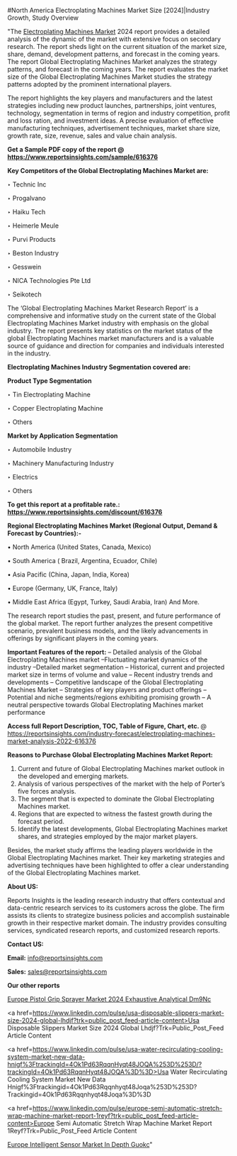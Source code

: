 #North America Electroplating Machines Market Size [2024]|Industry Growth, Study Overview

"The <a href=https://www.reportsinsights.com/sample/616376>Electroplating Machines Market</a> 2024 report provides a detailed analysis of the dynamic of the market with extensive focus on secondary research. The report sheds light on the current situation of the market size, share, demand, development patterns, and forecast in the coming years. The report Global Electroplating Machines Market analyzes the strategy patterns, and forecast in the coming years. The report evaluates the market size of the Global Electroplating Machines Market studies the strategy patterns adopted by the prominent international players.

The report highlights the key players and manufacturers and the latest strategies including new product launches, partnerships, joint ventures, technology, segmentation in terms of region and industry competition, profit and loss ration, and investment ideas. A precise evaluation of effective manufacturing techniques, advertisement techniques, market share size, growth rate, size, revenue, sales and value chain analysis.

<strong>Get a Sample PDF copy of the report @ <a href=https://www.reportsinsights.com/sample/616376 style=color:#0000ff;>https://www.reportsinsights.com/sample/616376</a></strong>

<strong>Key Competitors of the Global Electroplating Machines Market are:</strong>

‣ Technic Inc

‣ Progalvano

‣ Haiku Tech

‣ Heimerle  Meule

‣ Purvi Products

‣ Beston Industry

‣ Gesswein

‣ NICA Technologies Pte Ltd

‣ Seikotech

The ‘Global Electroplating Machines Market Research Report’ is a comprehensive and informative study on the current state of the Global Electroplating Machines Market industry with emphasis on the global industry. The report presents key statistics on the market status of the global Electroplating Machines market manufacturers and is a valuable source of guidance and direction for companies and individuals interested in the industry.

<strong>Electroplating Machines Industry Segmentation covered are:</strong>

<strong>Product Type Segmentation</strong>

‣ Tin Electroplating Machine

‣ Copper Electroplating Machine

‣ Others

<strong>Market by Application Segmentation</strong>

‣ Automobile Industry

‣ Machinery Manufacturing Industry

‣ Electrics

‣ Others

<strong>To get this report at a profitable rate.: <a href=https://www.reportsinsights.com/discount/616376 style=color:#0000ff;>https://www.reportsinsights.com/discount/616376</a></strong>

<strong>Regional Electroplating Machines Market (Regional Output, Demand &amp; Forecast by Countries):-</strong>

• North America (United States, Canada, Mexico)

• South America ( Brazil, Argentina, Ecuador, Chile)

• Asia Pacific (China, Japan, India, Korea)

• Europe (Germany, UK, France, Italy)

• Middle East Africa (Egypt, Turkey, Saudi Arabia, Iran) And More.

The research report studies the past, present, and future performance of the global market. The report further analyzes the present competitive scenario, prevalent business models, and the likely advancements in offerings by significant players in the coming years.

<strong>Important Features of the report:</strong>
– Detailed analysis of the Global Electroplating Machines market
–Fluctuating market dynamics of the industry
–Detailed market segmentation
– Historical, current and projected market size in terms of volume and value
– Recent industry trends and developments
– Competitive landscape of the Global Electroplating Machines Market
– Strategies of key players and product offerings
– Potential and niche segments/regions exhibiting promising growth
– A neutral perspective towards Global Electroplating Machines market performance

<strong>Access full Report Description, TOC, Table of Figure, Chart, etc. </strong>@   <a href=https://reportsinsights.com/industry-forecast/electroplating-machines-market-analysis-2022-616376 style=color:#0000ff;>https://reportsinsights.com/industry-forecast/electroplating-machines-market-analysis-2022-616376</a>

<strong>Reasons to Purchase Global Electroplating Machines Market Report:</strong>
1. Current and future of Global Electroplating Machines market outlook in the developed and emerging markets.
2. Analysis of various perspectives of the market with the help of Porter’s five forces analysis.
3. The segment that is expected to dominate the Global Electroplating Machines market.
4. Regions that are expected to witness the fastest growth during the forecast period.
5. Identify the latest developments, Global Electroplating Machines market shares, and strategies employed by the major market players.

Besides, the market study affirms the leading players worldwide in the Global Electroplating Machines market. Their key marketing strategies and advertising techniques have been highlighted to offer a clear understanding of the Global Electroplating Machines market.

<strong><strong>About US</strong>:</strong>

Reports Insights is the leading research industry that offers contextual and data-centric research services to its customers across the globe. The firm assists its clients to strategize business policies and accomplish sustainable growth in their respective market domain. The industry provides consulting services, syndicated research reports, and customized research reports.

<strong>Contact US:</strong>

<p class=><b>Email:</b> <a href=mailto:info@reportsinsights.com>info@reportsinsights.com</a></p>
<p class=><b>Sales:</b> <a href=mailto:sales@reportsinsights.com>sales@reportsinsights.com</a></p>

<strong>Our other reports</strong>

<a href=https://www.linkedin.com/pulse/europe-pistol-grip-sprayer-market-2024-exhaustive-analytical-dm9nc/>Europe Pistol Grip Sprayer Market 2024 Exhaustive Analytical Dm9Nc</a>

<a href=https://www.linkedin.com/pulse/usa-disposable-slippers-market-size-2024-global-lhdjf?trk=public_post_feed-article-content>Usa Disposable Slippers Market Size 2024 Global Lhdjf?Trk=Public_Post_Feed Article Content</a>

<a href=https://www.linkedin.com/pulse/usa-water-recirculating-cooling-system-market-new-data-hnigf%3FtrackingId=4Ok1Pd63RqqnHyqt48JOQA%253D%253D/?trackingId=4Ok1Pd63RqqnHyqt48JOQA%3D%3D>Usa Water Recirculating Cooling System Market New Data Hnigf%3Ftrackingid=4Ok1Pd63Rqqnhyqt48Joqa%253D%253D?Trackingid=4Ok1Pd63Rqqnhyqt48Joqa%3D%3D</a>

<a href=https://www.linkedin.com/pulse/europe-semi-automatic-stretch-wrap-machine-market-report-1reyf?trk=public_post_feed-article-content>Europe Semi Automatic Stretch Wrap Machine Market Report 1Reyf?Trk=Public_Post_Feed Article Content</a>

<a href=https://www.linkedin.com/pulse/europe-intelligent-sensor-market-in-depth-guokc/>Europe Intelligent Sensor Market In Depth Guokc</a>"
